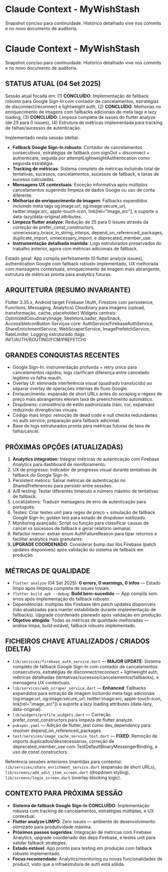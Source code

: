 # Claude Context - MyWishStash

Snapshot conciso para continuidade. Histórico detalhado vive nos commits e no novo documento de auditoria.

# Claude Context - MyWishStash

Snapshot conciso para continuidade. Histórico detalhado vive nos commits e no novo documento de auditoria.

## STATUS ATUAL (04 Set 2025)
Sessão atual focada em: (1) **CONCLUÍDO**: Implementação de fallback robusto para Google Sign-In com contador de cancelamentos, estratégias de disconnect/reconnect e lightweight auth, (2) **CONCLUÍDO**: Melhorias no enriquecimento de imagens com fallbacks adicionais de meta tags e lazy loading, (3) **CONCLUÍDO**: Limpeza completa de issues do flutter analyze (de 25 para 0 issues), (4) Estrutura de métricas implementada para tracking de falhas/sucessos de autenticação.

Implementado nesta sessão (delta):
- **Fallback Google Sign-In robusto**: Contador de cancelamentos consecutivos, estratégias de fallback com signOut + disconnect + authenticate, seguida por attemptLightweightAuthentication como segunda estratégia.
- **Tracking de métricas**: Sistema completo de métricas incluindo total de tentativas, sucessos, cancelamentos, sucessos de fallback, e taxas de sucesso calculadas.
- **Mensagens UX contextuais**: Exceção informativa após múltiplos cancelamentos sugerindo limpeza de dados Google ou uso de conta diferente.
- **Melhorias de enriquecimento de imagem**: Fallbacks expandidos incluindo meta tags og:image:url, og:image:secure_url, twitter:image:src, apple-touch-icon, link[rel="image_src"], e suporte a data-lazy/data-original attributes.
- **Limpeza flutter analyze**: Redução de 25 para 0 issues através da correção de prefer_const_constructors, unnecessary_brace_in_string_interps, depend_on_referenced_packages, duplicate_import, unnecessary_import, e deprecated_member_use.
- **Instrumentação detalhada mantida**: Logs estruturados preservados do trabalho anterior, agora com métricas adicionais de fallback.

Estado geral: App compila perfeitamente (0 flutter analyze issues), authentication Google com fallback robusto implementado, UX melhorada com mensagens contextuais, enriquecimento de imagem mais abrangente, estrutura de métricas pronta para analytics futuras.

## ARQUITETURA (RESUMO INVARIANTE)
Flutter 3.35.x, Android target
Firebase (Auth, Firestore com persistence, Functions, Messaging, Analytics)
Cloudinary para imagens (upload, transformação, cache, placeholder)
Widgets centrais: OptimizedCloudinaryImage, SkeletonLoader, AppSnack, AccessibleIconButton
Serviços core: AuthService/FirebaseAuthService, ShareEnrichmentService, WebScraperService, ImagePrefetchService, RateLimiter, Logging estruturado (tags INIT/AUTH/ROUTING/FCM/PREFETCH)

## GRANDES CONQUISTAS RECENTES
- Google Sign-In: instrumentação profunda + retry único para cancelamentos rápidos; logs clarificam diferença entre cancelado legítimo vs falha reauth.
- Overlay UI: eliminada interferência visual (quadrado translúcido) ao separar overlay de operações internas do fluxo Google.
- Enriquecimento: expansão de short URLs antes do scraping e regexs de preço mais abrangentes elevam taxa de preenchimento automático.
- Dropdowns: consistência de estilo padronizada (raio, cor, expansão) reduzindo divergências visuais.
- Código mais limpo: remoção de dead code e null checks redundantes no auth service; preparação para fallback adicional.
- Base de logs estruturados pronta para métricas futuras de taxa de falha/cancel.
## PRÓXIMAS OPÇÕES (ATUALIZADAS)
1. **Analytics integration**: Integrar métricas de autenticação com Firebase Analytics para dashboard de monitoramento.
2. UX de progresso: Indicador de progresso visual durante tentativas de fallback do Google Sign-In.
3. Persistent metrics: Salvar métricas de autenticação no SharedPreferences para persistir entre sessões.
4. A/B testing: Testar diferentes timeouts e número máximo de tentativas de fallback.
5. Localizations: Traduzir mensagens de erro de autenticação para português.
6. Testes: Criar testes unit para regex de preço + simulação de fallback Google Sign-In; golden test para estado de dropdown estilizado.
7. Monitoring avançado: Script ou função para classificar causas de cancel vs sucessos de fallback e gerar relatório semanal.
8. Refactor menor: extrair enum AuthFailureReason para tipar retornos e facilitar analytics mais granulares.
9. **UPGRADE COORDENADO**: Considerar bump das libs Firebase (patch updates disponíveis) após validação do sistema de fallback em produção.

## MÉTRICAS DE QUALIDADE
- `flutter analyze` (04 Set 2025): **0 errors, 0 warnings, 0 infos** — Estado limpo após limpeza completa de issues triviais.
- `flutter build apk --debug`: **Build bem-sucedido** — App compila sem erros após implementação do fallback robusto.
- Dependências: múltiplas libs Firebase têm patch updates disponíveis (não atualizadas para manter estabilidade durante implementação de fallbacks). Upgrade coordenado planeado após validação em produção.
- **Objetivo atingido**: Todas as métricas de qualidade melhoradas — análise limpa, build estável, fallback robusto implementado.

## FICHEIROS CHAVE ATUALIZADOS / CRIADOS (DELTA)
- `lib/services/firebase_auth_service.dart` — **MAJOR UPDATE**: Sistema completo de fallback Google Sign-In com contador de cancelamentos consecutivos, estratégias de disconnect/reconnect + lightweight auth, métricas detalhadas (tentativas/sucessos/cancelamentos/fallbacks), e mensagens UX contextuais.
- `lib/services/web_scraper_service.dart` — **Enhanced**: Fallbacks expandidos para extração de imagem incluindo meta tags adicionais (og:image:url, og:image:secure_url, twitter:image:src, apple-touch-icon, link[rel="image_src"]) e suporte a lazy loading attributes (data-lazy, data-original).
- `lib/widgets/profile_widgets.dart` — Correção prefer_const_constructors para limpeza de flutter analyze.
- `pubspec.yaml` — Adição de flutter_test como dev_dependency para resolver depend_on_referenced_packages.
- `test/services/image_cache_service_test.dart` — **FIXED**: Remoção de imports duplicados/desnecessários, correção de deprecated_member_use com TestDefaultBinaryMessengerBinding, e uso de const constructors.

Referência sessões anteriores (mantidas para contexto): `lib/services/share_enrichment_service.dart` (expansão de short URLs), `lib/screens/add_edit_item_screen.dart` (dropdown styling), `lib/screens/login_screen.dart` (overlay blocking logic).

## CONTEXTO PARA PRÓXIMA SESSÃO
- **Sistema de fallback Google Sign-In CONCLUÍDO**: Implementação robusta com tracking de cancelamentos, estratégias múltiplas, e UX contextual.
- **Flutter analyze LIMPO**: Zero issues — ambiente de desenvolvimento otimizado para produtividade máxima.
- **Próximos passos sugeridos**: Integração de métricas com Firebase Analytics, upgrade coordenado das deps Firebase, e testes unit para validar fallback strategies.
- **Estado estável**: App pronto para testing em produção com fallback robusto implementado.
- **Focus recomendado**: Analytics/monitoring ou novas funcionalidades de product, visto que a infraestrutura de auth está sólida.